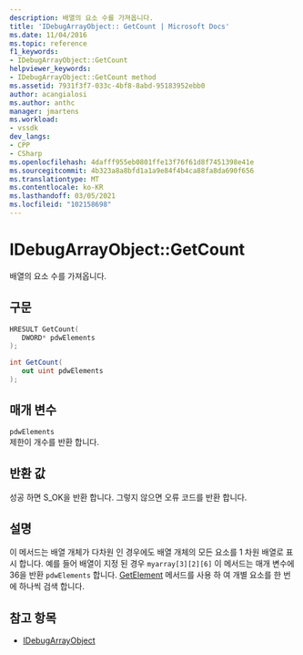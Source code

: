 ```yaml
---
description: 배열의 요소 수를 가져옵니다.
title: 'IDebugArrayObject:: GetCount | Microsoft Docs'
ms.date: 11/04/2016
ms.topic: reference
f1_keywords:
- IDebugArrayObject::GetCount
helpviewer_keywords:
- IDebugArrayObject::GetCount method
ms.assetid: 7931f3f7-033c-4bf8-8abd-95183952ebb0
author: acangialosi
ms.author: anthc
manager: jmartens
ms.workload:
- vssdk
dev_langs:
- CPP
- CSharp
ms.openlocfilehash: 4dafff955eb0801ffe13f76f61d8f7451398e41e
ms.sourcegitcommit: 4b323a8a8bfd1a1a9e84f4b4ca88fa8da690f656
ms.translationtype: MT
ms.contentlocale: ko-KR
ms.lasthandoff: 03/05/2021
ms.locfileid: "102158698"
---
```

# <a name="idebugarrayobjectgetcount"></a>IDebugArrayObject::GetCount
배열의 요소 수를 가져옵니다.

## <a name="syntax"></a>구문

```cpp
HRESULT GetCount( 
   DWORD* pdwElements
);
```

```csharp
int GetCount(
   out uint pdwElements
);
```

## <a name="parameters"></a>매개 변수
`pdwElements`\
제한이 개수를 반환 합니다.

## <a name="return-value"></a>반환 값
 성공 하면 S_OK을 반환 합니다. 그렇지 않으면 오류 코드를 반환 합니다.

## <a name="remarks"></a>설명
 이 메서드는 배열 개체가 다차원 인 경우에도 배열 개체의 모든 요소를 1 차원 배열로 표시 합니다. 예를 들어 배열이 지정 된 경우 `myarray[3][2][6]` 이 메서드는 매개 변수에 36을 반환 `pdwElements` 합니다. [GetElement](../../../extensibility/debugger/reference/idebugarrayobject-getelement.md) 메서드를 사용 하 여 개별 요소를 한 번에 하나씩 검색 합니다.

## <a name="see-also"></a>참고 항목
- [IDebugArrayObject](../../../extensibility/debugger/reference/idebugarrayobject.md)
